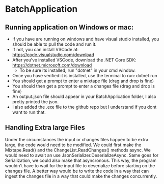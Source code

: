 # BatchApplication

## Running application on Windows or mac:
* If you have are running on windows and have visual studio installed, you should be able to pull the code and run it.
* If not, you can install VSCode at: https://code.visualstudio.com/download
* After you've installed VSCode, download the .NET Core SDK: https://dotnet.microsoft.com/download
    * To be sure its installed, run "dotnet" in your cmd window.
* Once you have verified it is installed, use the terminal to run: dotnet run
* You should get a prompt to enter a mixtape file (drag and drop is fine)
* You should then get a prompt to enter a changes file (drag and drop is fine)
* An output.json file should appear in your BatchApplication folder, I also pretty printed the json.
* I also added the .exe file to the github repo but I understand if you dont want to run that.
 
## Handling Extra large Files
Under the circumstances the input or changes files happen to be extra large, the code would need to be modified. We could first make the Mixtape.Read() and the ChangeList.ReadChanges() methods async. We would need to await an use JsonSerializer.DeserializeAsync. Same goes for Serialization, we could also make that asyncronous. This way, the program wouldn't have to wait for the input file to deserialize before starting on the changes file. A better way would be to write the code in a way that can ingest the changes file in a way that could make the changes concurrently.  

 
 
 
